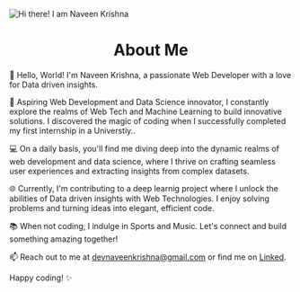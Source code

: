 ![Hi there! I am Naveen Krishna](https://github.com/devnaveenKrish/devnaveenKrish/blob/main/GITHUBCOVER.gif)

<center><p>
  <h1>About Me</h1>
</p></center>
👋 Hello, World! I'm Naveen Krishna, a passionate Web Developer with a love for Data driven insights.

🚀 Aspiring Web Development and Data Science innovator, I constantly explore the realms of Web Tech and Machine Learning to build innovative solutions. I discovered the magic of coding when I successfully completed my first internship in a Universtiy..

💻 On a daily basis, you'll find me diving deep into the dynamic realms of web development and data science, where I thrive on crafting seamless user experiences and extracting insights from complex datasets.

🌐 Currently, I'm contributing to a deep learnig project where I unlock the abilities of Data driven insights with Web Technologies. I enjoy solving problems and turning ideas into elegant, efficient code.

📚 When not coding, I indulge in Sports and Music. Let's connect and build something amazing together!

📫 Reach out to me at <a href=""> devnaveenkrishna@gmail.com </a> or find me on <a href="https://www.linkedin.com/in/naveen-krishna-667429281/">Linked</a>.

Happy coding! ✨
